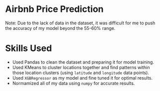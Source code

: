 # Airbnb Price Prediction
Note: Due to the lack of data in the dataset, it was difficult for me to push the accuracy of my model beyond the 55-60% range. 

# Skills Used 
- Used Pandas to clean the dataset and preparing it for model training. 
- Used KMeans to cluster locations together and find patterns within those location clusters (using `latitude` and `longitude` data points).
- Used `XGBRegressor` as my model and fine tuned it for optimal results.
- Normamized all of my data using `numpy` for accurate results. 
